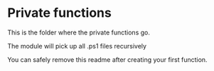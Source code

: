﻿# Private functions

This is the folder where the private functions go.

The module will pick up all .ps1 files recursively

You can safely remove this readme after creating your first function.
